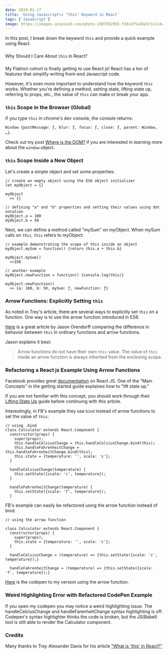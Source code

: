 ```yaml
---
date: 2019-01-17
title: 'Using Javascript\s "this" Keyword in React'
tags: ['JavaScript']
image: https://images.unsplash.com/photo-1507652955-f3dcef5a3be5?ixlib=rb-1.2.1&ixid=eyJhcHBfaWQiOjEyMDd9&auto=format&fit=crop&w=1650&q=80
---
```


In this post, I break down the keyword `this` and provide a quick example using React.

###

Why Should I Care About `this` in React?

###

My Flatiron cohort is finally getting to use React js! React has a ton of features that simplify writing front-end Javascript code.

However, it's even more important to understand how the keyword `this` works. Whether you're defining a method, setting state, lifting state up, referring to props, etc., the value of `this` can make or break your app.

### `this` Scope in the Browser (Global)

If you type `this` in chrome's dev console, the console returns:

`Window {postMessage: ƒ, blur: ƒ, focus: ƒ, close: ƒ, parent: Window, …}`.

Check out my post [Where is the DOM?](http://edezekiel.com/blogs/12_13_2018.html) if you are interested in learning more about the `window` object.

### `this` Scope Inside a New Object

Let's create a simple object and set some properties:

    // create an empty object using the ES6 object initializer
    let myObject = {}

    myObject
      >> {}

    // defining "a" and "b" properties and setting their values using dot notation
    myObject.a = 100
    myObject.b = 50

Next, we can define a method called "mySum" on myObject. When mySum calls on `this`, `this` refers to myObject:

    // example demonstrating the scope of this inside an object
    myObject.mySum = function() {return this.a + this.b}

    myObject.mySum()
      >>150

    // another example
    myObject.newFunction = function() {console.log(this)}

    myObject.newFunction()
      >> {a: 100, b: 50, mySum: ƒ, newFunction: ƒ}

### Arrow Functions: Explicitly Setting `this`

As noted in Trey's article, there are several ways to explicitly set `this` on a function. One way is to use the arrow function introduced in ES6.

[Here](https://hacks.mozilla.org/2015/06/es6-in-depth-arrow-functions/) is a great article by Jason Orendorff comparing the difference in behavior between `this` in ordinary functions and arrow functions.

Jason explains it best:

> Arrow functions do not have their own `this` value. The value of `this` inside an arrow function is always inherited from the enclosing scope.

### Refactoring a React js Example Using Arrow Functions

Facebook provides great [documentation](https://reactjs.org/docs/getting-started.html) on React JS. One of the "Main Concepts" in the getting started guide explaines how to "lift state up."

If you are not familiar with this concept, you should work through their [Lifting State Up](https://reactjs.org/docs/lifting-state-up.html) guide before continuing with this article.

Interestingly, in FB's example they use `bind` instead of arrow functions to set the value of `this`:

    // using .bind
    class Calculator extends React.Component {
      constructor(props) {
        super(props);
        this.handleCelsiusChange = this.handleCelsiusChange.bind(this);
        this.handleFahrenheitChange = this.handleFahrenheitChange.bind(this);
        this.state = {temperature: '', scale: 'c'};
      }

      handleCelsiusChange(temperature) {
        this.setState({scale: 'c', temperature});
      }

      handleFahrenheitChange(temperature) {
        this.setState({scale: 'f', temperature});
      }

FB's example can easily be refactored using the arrow function instead of bind:

    // using the arrow function

    class Calculator extends React.Component {
      constructor(props) {
        super(props);
        this.state = {temperature: '', scale: 'c'};
      }

      handleCelsiusChange = (temperature) => {this.setState({scale: 'c', temperature});}

      handleFahrenheitChange = (temperature) => {this.setState({scale: 'f', temperature});}

[Here](https://codepen.io/edezekiel/pen/GPaOMr) is the codepen to my version using the arrow function.

### Weird Highlighting Error with Refactored CodePen Example

If you open my codepen you may notice a weird highlighting issue. The handleCelciusChange and handleFarenheitChange syntax highlighting is off. Codepen's syntax highlighter thinks the code is broken, but the JS(Babel) tool is still able to render the Calculator component.

### Credits

Many thanks to Trey Alexander Davis for his article ["What is 'this' in React?"](https://medium.com/byte-sized-react/what-is-this-in-react-25c62c31480)
